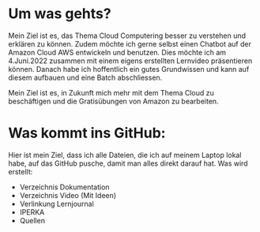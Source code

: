 # Um was gehts? 

Mein Ziel ist es, das Thema Cloud Computering besser zu verstehen und erklären zu können. 
Zudem möchte ich gerne selbst einen Chatbot auf der Amazon Cloud AWS entwickeln und benutzen. Dies möchte ich am 4.Juni.2022 zusammen mit einem eigens erstellten Lernvideo präsentieren können.
Danach habe ich hoffentlich ein gutes Grundwissen und kann auf diesem aufbauen und eine Batch abschliessen.

Mein Ziel ist es, in Zukunft mich mehr mit dem Thema Cloud zu beschäftigen und die Gratisübungen von Amazon zu bearbeiten.  



# Was kommt ins GitHub: 

Hier ist mein Ziel, dass ich alle Dateien, die ich auf meinem Laptop lokal habe, auf das GitHub pusche, damit man alles direkt darauf hat. 
Was wird erstellt: 
- Verzeichnis Dokumentation 
- Verzeichnis Video (Mit Ideen)
- Verlinkung Lernjournal 
- IPERKA 
- Quellen 
